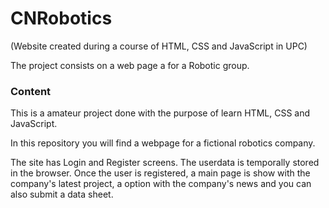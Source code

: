 # CNRobotics
(Website created during a course of HTML, CSS and JavaScript in UPC)

The project consists on a web page a for a Robotic group.

### Content

This is a amateur project done with the purpose of learn HTML, CSS and JavaScript.

In this repository you will find a webpage for a fictional robotics company. 

The site has Login and Register screens. The userdata is temporally stored in the browser. Once the user is registered, a main page is show with the company's latest project, a option with the company's news and you can also submit a data sheet.
